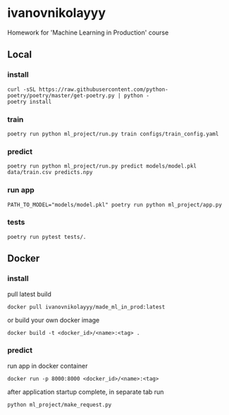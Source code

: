 # ivanovnikolayyy
Homework for 'Machine Learning in Production' course

## Local

### install

```
curl -sSL https://raw.githubusercontent.com/python-poetry/poetry/master/get-poetry.py | python -
poetry install
```

### train
```
poetry run python ml_project/run.py train configs/train_config.yaml
```

### predict

```
poetry run python ml_project/run.py predict models/model.pkl data/train.csv predicts.npy
```

### run app

```
PATH_TO_MODEL="models/model.pkl" poetry run python ml_project/app.py
```

### tests

```
poetry run pytest tests/.
```

## Docker

### install

pull latest build

```
docker pull ivanovnikolayyy/made_ml_in_prod:latest
```

or build your own docker image

```
docker build -t <docker_id>/<name>:<tag> .
```

### predict

run app in docker container

```
docker run -p 8000:8000 <docker_id>/<name>:<tag>
```

after application startup complete, in separate tab run

```
python ml_project/make_request.py
```
